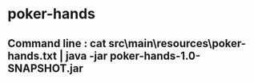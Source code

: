 # poker-hands

## Command line : **cat src\main\resources\poker-hands.txt | java -jar poker-hands-1.0-SNAPSHOT.jar**
